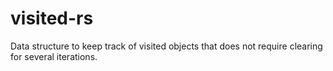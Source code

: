 # visited-rs
Data structure to keep track of visited objects that does not require clearing for several iterations.
